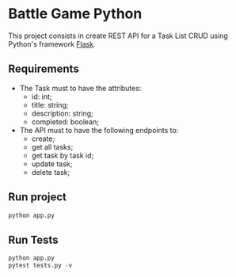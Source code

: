 # Battle Game Python

This project consists in create REST API for a Task List CRUD using Python's framework [Flask](https://flask.palletsprojects.com/en/3.0.x/).

## Requirements

- The Task must to have the attributes:
  - id: int;
  - title: string;
  - description: string;
  - completed: boolean;
- The API must to have the following endpoints to:
  - create;
  - get all tasks;
  - get task by task id;
  - update task;
  - delete task;

## Run project

```python
python app.py
```

## Run Tests

```python
python app.py
pytest tests.py -v
```
